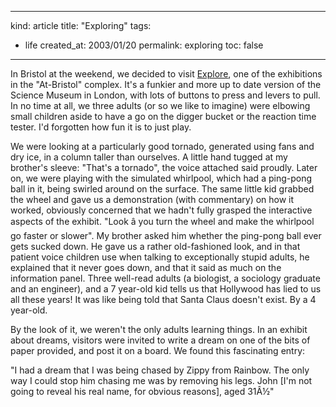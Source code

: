 -----
kind: article
title: "Exploring"
tags:
- life
created_at: 2003/01/20
permalink: exploring
toc: false
-----

<p>In Bristol at the weekend, we decided to visit <a href="http://www.at-bristol.org.uk/explore/default.htm" title="Explore">Explore</a>, one of the exhibitions in the "At-Bristol" complex. It's a funkier and more up to date version of the Science Museum in London, with lots of buttons to press and levers to pull. In no time at all, we three adults (or so we like to imagine) were elbowing small children aside to have a go on the digger bucket or the reaction time tester. I'd forgotten how fun it is to just play.</p>

<p>We were looking at a particularly good tornado, generated using fans and dry ice, in a column taller than ourselves. A little hand tugged at my brother's sleeve: "That's a tornado", the voice attached said proudly. Later on, we were playing with the simulated whirlpool, which had a ping-pong ball in it, being swirled around on the surface. The same little kid grabbed the wheel and gave us a demonstration (with commentary) on how it worked, obviously concerned that we hadn't fully grasped the interactive aspects of the exhibit. "Look â you turn the wheel and make the whirlpool go faster or slower". My brother asked him whether the ping-pong ball ever gets sucked down. He gave us a rather old-fashioned look, and in that patient voice children use when talking to exceptionally stupid adults, he explained that it never goes down, and that it said as much on the information panel. Three well-read adults (a biologist, a sociology graduate and an engineer), and a 7 year-old kid tells us that Hollywood has lied to us all these years! It was like being told that Santa Claus doesn't exist. By a 4 year-old.</p>

 <p>By the look of it, we weren't the only adults learning things. In an exhibit about dreams, visitors were invited to write a dream on one of the bits of paper provided, and post it on a board. We found this fascinating entry:</p>

 <p>"I had a dream that I was being chased by Zippy from Rainbow. The only way I could stop him chasing me was by removing his legs. John [I'm not going to reveal his real name, for obvious reasons], aged 31Â½"</p>
